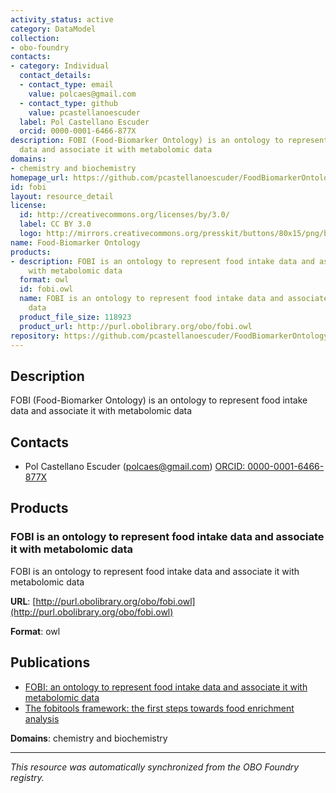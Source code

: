 ```yaml
---
activity_status: active
category: DataModel
collection:
- obo-foundry
contacts:
- category: Individual
  contact_details:
  - contact_type: email
    value: polcaes@gmail.com
  - contact_type: github
    value: pcastellanoescuder
  label: Pol Castellano Escuder
  orcid: 0000-0001-6466-877X
description: FOBI (Food-Biomarker Ontology) is an ontology to represent food intake
  data and associate it with metabolomic data
domains:
- chemistry and biochemistry
homepage_url: https://github.com/pcastellanoescuder/FoodBiomarkerOntology
id: fobi
layout: resource_detail
license:
  id: http://creativecommons.org/licenses/by/3.0/
  label: CC BY 3.0
  logo: http://mirrors.creativecommons.org/presskit/buttons/80x15/png/by.png
name: Food-Biomarker Ontology
products:
- description: FOBI is an ontology to represent food intake data and associate it
    with metabolomic data
  format: owl
  id: fobi.owl
  name: FOBI is an ontology to represent food intake data and associate it with metabolomic
    data
  product_file_size: 118923
  product_url: http://purl.obolibrary.org/obo/fobi.owl
repository: https://github.com/pcastellanoescuder/FoodBiomarkerOntology
---
```

## Description

FOBI (Food-Biomarker Ontology) is an ontology to represent food intake data and associate it with metabolomic data

## Contacts

- Pol Castellano Escuder (polcaes@gmail.com) [ORCID: 0000-0001-6466-877X](https://orcid.org/0000-0001-6466-877X)

## Products

### FOBI is an ontology to represent food intake data and associate it with metabolomic data

FOBI is an ontology to represent food intake data and associate it with metabolomic data

**URL**: [http://purl.obolibrary.org/obo/fobi.owl](http://purl.obolibrary.org/obo/fobi.owl)

**Format**: owl

## Publications

- [FOBI: an ontology to represent food intake data and associate it with metabolomic data](https://www.ncbi.nlm.nih.gov/pubmed/32556148)
- [The fobitools framework: the first steps towards food enrichment analysis](https://www.ncbi.nlm.nih.gov/pubmed/34601570)

**Domains**: chemistry and biochemistry

---

*This resource was automatically synchronized from the OBO Foundry registry.*